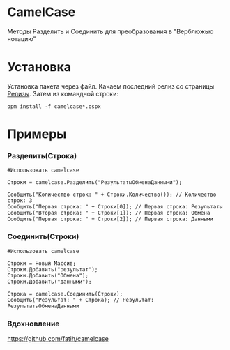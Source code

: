 # CamelCase

Методы Разделить и Соединить для преобразования в "Верблюжью нотацию"

# Установка

Установка пакета через файл. Качаем последний релиз со страницы [Релизы](https://github.com/pallid/camelcase/releases). Затем из командной строки:

```
opm install -f camelcase*.ospx
```

# Примеры

### Разделить(Строка)

```bsl
#Использовать camelcase

Строки = camelcase.Разделить("РезультатыОбменаДанными");

Сообщить("Количество строк: " + Строки.Количество()); // Количество строк: 3
Сообщить("Первая строка: " + Строки[0]); // Первая строка: Результаты
Сообщить("Вторая строка: " + Строки[1]); // Первая строка: Обмена
Сообщить("Первая строка: " + Строки[2]); // Первая строка: Данными
```

### Соединить(Строки)

```bsl
#Использовать camelcase

Строки = Новый Массив;
Строки.Добавить("результат");
Строки.Добавить("Обмена");
Строки.Добавить("данными");

Строка = camelcase.Соединить(Строки);
Сообщить("Результат: " + Строка); // Результат: РезультатыОбменаДанными
```

### Вдохновление

https://github.com/fatih/camelcase
